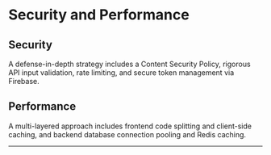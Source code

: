 # **Security and Performance**

## **Security**
A defense-in-depth strategy includes a Content Security Policy, rigorous API input validation, rate limiting, and secure token management via Firebase.

## **Performance**
A multi-layered approach includes frontend code splitting and client-side caching, and backend database connection pooling and Redis caching.

---
